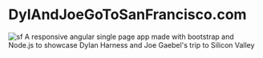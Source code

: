 # DylAndJoeGoToSanFrancisco.com
![sf](https://github.com/JoeGaebel/sanfran/blob/master/public/img/bg-main1.jpg)
A responsive angular single page app made with bootstrap and Node.js to showcase Dylan Harness and Joe Gaebel's trip to Silicon Valley

